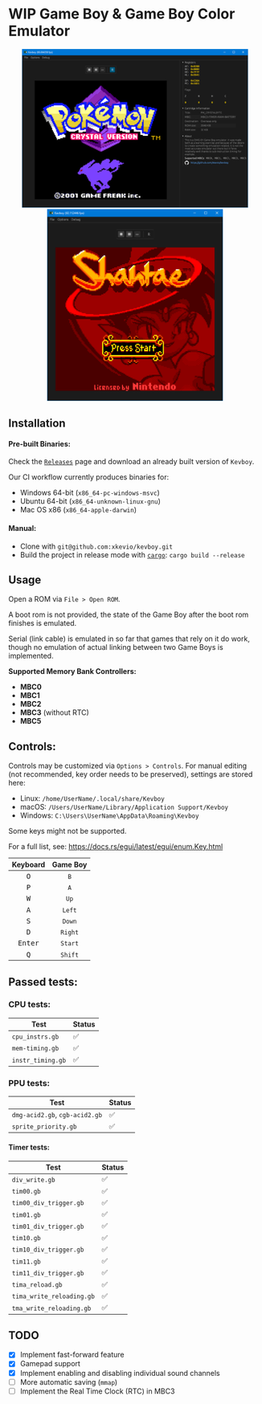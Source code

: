 # WIP Game Boy & Game Boy Color Emulator

<p float="left" align="middle">
<img src="icon/crystal.png" alt="Pokemon Crystal Title Screen" width="450" />
<img src="icon/shantae.png" alt="Shantae Title Screen" width="350" />
</p>

## Installation

#### Pre-built Binaries:

Check the [`Releases`](https://github.com/xkevio/kevboy/releases) page and download an already built version of `Kevboy`.

Our CI workflow currently produces binaries for:

- Windows 64-bit (`x86_64-pc-windows-msvc`)
- Ubuntu 64-bit (`x86_64-unknown-linux-gnu`)
- Mac OS x86 (`x86_64-apple-darwin`)

#### Manual:

- Clone with `git@github.com:xkevio/kevboy.git`
- Build the project in release mode with [`cargo`](https://rustup.rs/): `cargo build --release`

## Usage

Open a ROM via `File > Open ROM`.

A boot rom is not provided, the state of the Game Boy after the boot rom finishes is emulated.

Serial (link cable) is emulated in so far that games that rely on it do work, though no emulation of actual linking between two Game Boys is implemented.

**Supported Memory Bank Controllers:**

- **MBC0**
- **MBC1**
- **MBC2**
- **MBC3** (without RTC)
- **MBC5**

## Controls:

Controls may be customized via `Options > Controls`. For manual editing (not recommended, key order needs to be preserved), settings are stored here:

- Linux: `/home/UserName/.local/share/Kevboy`
- macOS: `/Users/UserName/Library/Application Support/Kevboy`
- Windows: `C:\Users\UserName\AppData\Roaming\Kevboy`

Some keys might not be supported.

For a full list, see: https://docs.rs/egui/latest/egui/enum.Key.html

|   **Keyboard**   | **Game Boy** |
|:----------------:|:------------:|
|   <kbd>O</kbd>   |     `B`      |
|   <kbd>P</kbd>   |     `A`      |
|   <kbd>W</kbd>   |     `Up`     |
|   <kbd>A</kbd>   |    `Left`    |
|   <kbd>S</kbd>   |    `Down`    |
|   <kbd>D</kbd>   |   `Right`    |
| <kbd>Enter</kbd> |   `Start`    |
|   <kbd>Q</kbd>   |   `Shift`    |

## Passed tests:

### CPU tests:

| Test              | Status |
|-------------------|--------|
| `cpu_instrs.gb`   | ✅      |
| `mem-timing.gb`   | ✅      |
| `instr_timing.gb` | ✅      |

### PPU tests:

| Test                           | Status |
|--------------------------------|--------|
| `dmg-acid2.gb`, `cgb-acid2.gb` | ✅      |
| `sprite_priority.gb`           | ✅      |

#### Timer tests:

| Test                      | Status |
|---------------------------|---------|
| `div_write.gb`            | ✅      |
| `tim00.gb`                | ✅      |
| `tim00_div_trigger.gb`    | ✅      |
| `tim01.gb`                | ✅      |
| `tim01_div_trigger.gb`    | ✅      |
| `tim10.gb`                | ✅      |
| `tim10_div_trigger.gb`    | ✅      |
| `tim11.gb`                | ✅      |
| `tim11_div_trigger.gb`    | ✅      |
| `tima_reload.gb`          | ✅      |
| `tima_write_reloading.gb` | ✅      |
| `tma_write_reloading.gb`  | ✅      |

## TODO

- [x] Implement fast-forward feature
- [x] Gamepad support
- [x] Implement enabling and disabling individual sound channels
- [ ] More automatic saving (`mmap`)
- [ ] Implement the Real Time Clock (RTC) in MBC3
